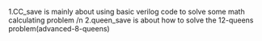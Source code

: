 1.CC_save is mainly about using basic verilog code to solve some math calculating problem /n
2.queen_save is about how to solve the 12-queens problem(advanced-8-queens)
